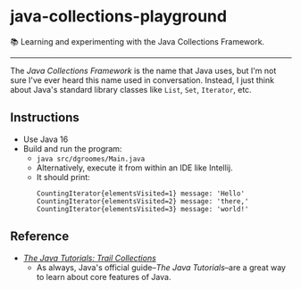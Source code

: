 # java-collections-playground

📚 Learning and experimenting with the Java Collections Framework.

---

The *Java Collections Framework* is the name that Java uses, but I'm not sure I've ever heard this name used in conversation.
Instead, I just think about Java's standard library classes like `List`, `Set`, `Iterator`, etc. 

## Instructions

* Use Java 16
* Build and run the program:
  * `java src/dgroomes/Main.java`
  * Alternatively, execute it from within an IDE like Intellij.
  * It should print:
    ```
    CountingIterator{elementsVisited=1} message: 'Hello'
    CountingIterator{elementsVisited=2} message: 'there,'
    CountingIterator{elementsVisited=3} message: 'world!'
    ```

## Reference

* [*The Java Tutorials: Trail Collections*](https://docs.oracle.com/javase/tutorial/collections/)
  * As always, Java's official guide–*The Java Tutorials*–are a great way to learn about core features of Java.
